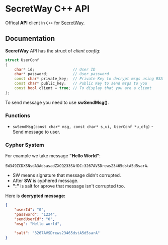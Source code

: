 # SecretWay C++ API

Offical **API** client in `C++` for [SecretWay](https://github.com/shawarmateam/secretway).

## Documentation

**SecretWay** API has the struct of *client config*:
```cpp
struct UserConf
{
    char* id;                 // User ID
    char* password;           // User password
    const char* private_key;  // Private Key to decrypt msgs using RSA
    const char* public_key;   // Public Key to send msgs to you
    const bool client = true; // To display that you are a client
};
```

To send message you need to use **swSendMsg()**.

### Functions

- `swSendMsg(const char* msg, const char* s_ui, UserConf *u_cfg)` - Send message to user.

### Cypher System

For example we take message **"Hello World"**:

`SW349ZCDXSNsdA3AdsasadZXCQ233SAfDC:3267AVSDrews23465dstA5d5sarA`.

- SW means signature that message didn't corrupted.
- After **SW** is cyphered message.
- **":"** is salt for aprove that message isn't corrupted too.

Here is **decrypted message:**

```json
{
    "userId": "0",
    "password": "1234",
    "sendUserId": "0",
    "msg": "Hello world",

    "salt": "3267AVSDrews23465dstA5d5sarA"
}
```
